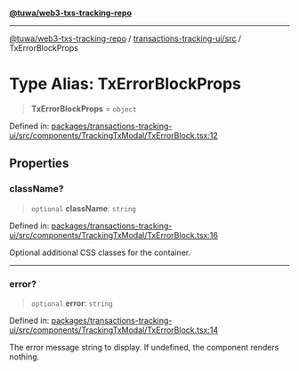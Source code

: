 [**@tuwa/web3-txs-tracking-repo**](../../../README.md)

***

[@tuwa/web3-txs-tracking-repo](../../../README.md) / [transactions-tracking-ui/src](../README.md) / TxErrorBlockProps

# Type Alias: TxErrorBlockProps

> **TxErrorBlockProps** = `object`

Defined in: [packages/transactions-tracking-ui/src/components/TrackingTxModal/TxErrorBlock.tsx:12](https://github.com/TuwaIO/web3-transactions-tracking/blob/main/packages/transactions-tracking-ui/src/components/TrackingTxModal/TxErrorBlock.tsx#L12)

## Properties

### className?

> `optional` **className**: `string`

Defined in: [packages/transactions-tracking-ui/src/components/TrackingTxModal/TxErrorBlock.tsx:16](https://github.com/TuwaIO/web3-transactions-tracking/blob/main/packages/transactions-tracking-ui/src/components/TrackingTxModal/TxErrorBlock.tsx#L16)

Optional additional CSS classes for the container.

***

### error?

> `optional` **error**: `string`

Defined in: [packages/transactions-tracking-ui/src/components/TrackingTxModal/TxErrorBlock.tsx:14](https://github.com/TuwaIO/web3-transactions-tracking/blob/main/packages/transactions-tracking-ui/src/components/TrackingTxModal/TxErrorBlock.tsx#L14)

The error message string to display. If undefined, the component renders nothing.
